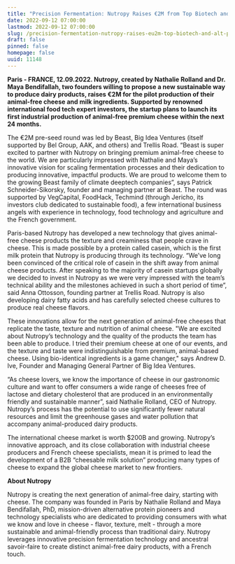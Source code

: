 ```yaml
---
title: "Precision Fermentation: Nutropy Raises €2M from Top Biotech and Alt Protein Investors to Develop the Next Generation of Cheese"
date: 2022-09-12 07:00:00
lastmod: 2022-09-12 07:00:00
slug: /precision-fermentation-nutropy-raises-eu2m-top-biotech-and-alt-protein-investors-develop
draft: false
pinned: false
homepage: false
uuid: 11148
---
```

<p><strong>Paris - FRANCE, 12.09.2022. Nutropy, created by Nathalie Rolland and Dr. Maya Bendifallah, two founders willing to propose a new sustainable way to produce dairy products, raises €2M for the pilot production of their animal-free cheese and milk ingredients. Supported by renowned international food tech expert investors, the startup plans to launch its first industrial production of animal-free premium cheese within the next 24 months.</strong></p>
<p>The €2M pre-seed round was led by Beast, Big Idea Ventures (itself supported by Bel Group, AAK, and others) and Trellis Road. “Beast is super excited to partner with Nutropy on bringing premium animal-free cheese to the world. We are particularly impressed with Nathalie and Maya’s innovative vision for scaling fermentation processes and their dedication to producing innovative, impactful products. We are proud to welcome them to the growing Beast family of climate deeptech companies”, says Patrick Schneider-Sikorsky, founder and managing partner at Beast. The round was supported by VegCapital, FoodHack, Techmind (through Jericho, its investors club dedicated to sustainable food), a few international business angels with experience in technology, food technology and agriculture and the French government.</p>
<p>Paris-based Nutropy has developed a new technology that gives animal-free cheese products the texture and creaminess that people crave in cheese. This is made possible by a protein called casein, which is the first milk protein that Nutropy is producing through its technology. “We’ve long been convinced of the critical role of casein in the shift away from animal cheese products. After speaking to the majority of casein startups globally we decided to invest in Nutropy as we were very impressed with the team’s technical ability and the milestones achieved in such a short period of time”, said Anna Ottosson, founding partner at Trellis Road. Nutropy is also developing dairy fatty acids and has carefully selected cheese cultures to produce real cheese flavors.</p>
<p>These innovations allow for the next generation of animal-free cheeses that replicate the taste, texture and nutrition of animal cheese. "We are excited about Nutropy’s technology and the quality of the products the team has been able to produce. I tried their premium cheese at one of our events, and the texture and taste were indistinguishable from premium, animal-based cheese. Using bio-identical ingredients is a game changer," says Andrew D. Ive, Founder and Managing General Partner of Big Idea Ventures.</p>
<p>“As cheese lovers, we know the importance of cheese in our gastronomic culture and want to offer consumers a wide range of cheeses free of lactose and dietary cholesterol that are produced in an environmentally friendly and sustainable manner”, said Nathalie Rolland, CEO of Nutropy. Nutropy’s process has the potential to use significantly fewer natural resources and limit the greenhouse gases and water pollution that accompany animal-produced dairy products.</p>
<p>The international cheese market is worth $200B and growing. Nutropy’s innovative approach, and its close collaboration with industrial cheese producers and French cheese specialists, mean it is primed to lead the development of a B2B “cheesable milk solution” producing many types of cheese to expand the global cheese market to new frontiers.</p>
<p><strong>About Nutropy</strong></p>
<p>Nutropy is creating the next generation of animal-free dairy, starting with cheese. The company was founded in Paris by Nathalie Rolland and Maya Bendifallah, PhD, mission-driven alternative protein pioneers and technology specialists who are dedicated to providing consumers with what we know and love in cheese - flavor, texture, melt - through a more sustainable and animal-friendly process than traditional dairy. Nutropy leverages innovative precision fermentation technology and ancestral savoir-faire to create distinct animal-free dairy products, with a French touch.</p>
